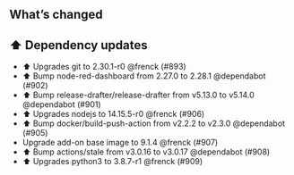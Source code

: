 ## What’s changed

## ⬆️ Dependency updates

- ⬆ Upgrades git to 2.30.1-r0 @frenck (#893)
- ⬆️ Bump node-red-dashboard from 2.27.0 to 2.28.1 @dependabot (#902)
- ⬆️ Bump release-drafter/release-drafter from v5.13.0 to v5.14.0 @dependabot (#901)
- ⬆ Upgrades nodejs to 14.15.5-r0 @frenck (#906)
- ⬆️ Bump docker/build-push-action from v2.2.2 to v2.3.0 @dependabot (#905)
- Upgrade add-on base image to 9.1.4 @frenck (#907)
- ⬆️ Bump actions/stale from v3.0.16 to v3.0.17 @dependabot (#908)
- ⬆ Upgrades python3 to 3.8.7-r1 @frenck (#909)
